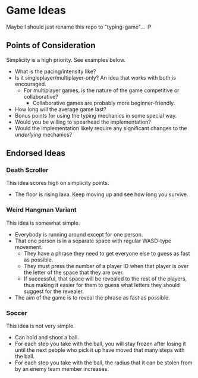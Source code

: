 
# Game Ideas

Maybe I should just rename this repo to "typing-game"... :P

## Points of Consideration

Simplicity is a high priority. See examples below.

- What is the pacing/intensity like?
- Is it singleplayer/multiplayer-only? An idea that works with both is encouraged.
  - For multiplayer games, is the nature of the game competitive or collaborative?
    - Collaborative games are probably more beginner-friendly.
- How long will the average game last?
- Bonus points for using the typing mechanics in some special way.
- Would you be willing to spearhead the implementation?
- Would the implementation likely require any significant changes to the _underlying_ mechanics?

## Endorsed Ideas

### Death Scroller

This idea scores high on simplicity points.

- The floor is rising lava. Keep moving up and see how long you survive.

### Weird Hangman Variant

This idea is somewhat simple.

- Everybody is running around except for one person.
- That one person is in a separate space with regular WASD-type movement.
  - They have a phrase they need to get everyone else to guess as fast as possible.
  - They must press the number of a player ID when that player is over the letter of the space that they are over.
  - If successful, that space will be revealed to the rest of the players, thus making it easier for them to guess what letters they should suggest for the revealer.
- The aim of the game is to reveal the phrase as fast as possible.

### Soccer

This idea is not very simple.

- Can hold and shoot a ball.
- For each step you take with the ball, you will stay frozen after losing it until the next people who pick it up have moved that many steps with the ball.
- For each step you take with the ball, the radius that it can be stolen from by an enemy team member increases.
